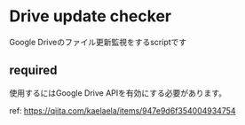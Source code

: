# Drive update checker

Google Driveのファイル更新監視をするscriptです

## required

使用するにはGoogle Drive APIを有効にする必要があります。

ref: https://qiita.com/kaelaela/items/947e9d6f354004934754
